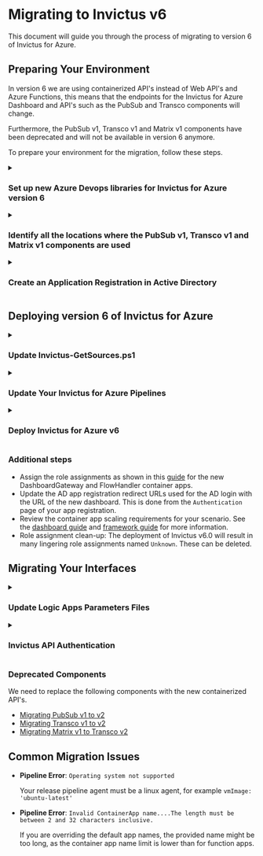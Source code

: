 ﻿---
sidebar_label: Migrating to v6
---

# Migrating to Invictus v6
This document will guide you through the process of migrating to version 6 of Invictus for Azure.

## Preparing Your Environment
In version 6 we are using containerized API's instead of Web API's and Azure Functions, this means that the endpoints for the Invictus for Azure Dashboard and API's such as the PubSub and Transco components will change.

Furthermore, the PubSub v1, Transco v1 and Matrix v1 components have been deprecated and will not be available in version 6 anymore.

To prepare your environment for the migration, follow these steps.

<details>
<summary><h3 style={{ margin:0 }}>Set up new Azure Devops libraries for Invictus for Azure version 6</h3></summary>

This is necessary to ensure that both the new and old versions of Invictus for Azure can coexist in the same environment.

For example, if you have a library with the name `invictus.{environment}` create a new one with the name `invictus.containerized.{environment}` and change your Invictus for Azure pipelines to use the new libraries. 

This approach makes sure that your current interfaces can still use the old version of Invictus for Azure during the migration, while new and migrated interfaces can use version 6.

Once all interfaces have been migrated you can rename the libraries back to `invictus.{environment}` and change the pipelines accordingly.
</details>

<details>
<summary><h3 style={{ margin:0 }}>Identify all the locations where the PubSub v1, Transco v1 and Matrix v1 components are used</h3></summary>

Create a list of locations where the PubSub v1, Transco v1 and Matrix v1 components are used in your interfaces. This will help you to identify which interfaces need to be migrated.
</details>

<details>
<summary><h3 style={{ margin:0 }}>Create an Application Registration in Active Directory</h3></summary>

Go to Active Directory and create a new application registration for the Invictus for Azure API's. This application registration will be used to authenticate calls to the Invictus for Azure API's.

> 🔗 A detailed description for this can be found [here](https://learn.microsoft.com/en-us/azure/app-service/configure-authentication-provider-aad). 

Create a client secret and make sure to save the application id and client secret as you will need them later.
</details>

## Deploying version 6 of Invictus for Azure

<details>
<summary><h3 style={{ margin:0 }}>Update Invictus-GetSources.ps1</h3></summary>

Update the [`Invictus-GetSources.ps1`](../dashboard/installation/scripts/Invictus-GetSources.ps1) file with the latest version.
</details>

<details>
<summary><h3 style={{ margin: 0}}>Update Your Invictus for Azure Pipelines</h3></summary>

The Azure build and release pipelines have been overhauled and you will need to update your pipelines to match these changes. 

The changes include:
- Updated pipeline parameters
- Updated script parameters
- Different pipeline tasks
- Release pipeline agent must be Ubuntu

The newly updated pipelines and template can be found here:

| Invictus project | Build pipeline         | Release pipeline         |
| ---------------- | ---------------------- | ------------------------ |
| Dashboard        | [dashboard.build.yaml](../dashboard/installation/pipelines/dashboard.build.yaml) | [dashboard.release.yaml](../dashboard/installation/pipelines/dashboard.release.yaml) |
| Framework        | [framework.build.yaml](../framework/installation/pipelines/framework.build.yaml) | [framework.release.yaml](../framework/installation/pipelines/framework.release.yaml) |
</details>

<details>
<summary><h3 style={{ margin: 0 }}>Deploy Invictus for Azure v6</h3></summary>

Now comes the time to deploy Invictus for Azure v6. Run your Invictus for Azure pipelines 🚀

After deployment the following components can be removed:
- `invictus-{prefix}-dashboard`
- `invictus-{prefix}-dashboardgateway`
- `invictus-{prefix}-cacheimportjob`
- `invictus-{prefix}-database-storeimportjob`
- `invictus-{prefix}-datafactoryreceiver`
- `invictus-{prefix}-flowhandlerjob`
- `invictus-{prefix}-invictusimportjob`
- `invictus-{prefix}-storeimportjob`
- `invictus-{prefix}-appplan-linux`
- `invictus-{prefix}-importjobappins`

:::warning
Only after migrating all of your interfaces to version 6 of Invictus for Azure you can remove the following components:
- `invictus-{prefix}-matrixapp`
- `invictus-{prefix}-pubsubapp`
- `invictus-{prefix}-transcoapp`
- `invictus-{prefix}-exceptionhandler`
- `invictus-{prefix}-genericreceiver`
- `invictus-{prefix}-httpreceiver`
- `invictus-{prefix}-pubsub-v2`
- `invictus-{prefix}-timesequencer`
- `invictus-{prefix}-regextranslator`
- `invictus-{prefix}-sequencecontroller`
- `invictus-{prefix}-transco-v2`
- `invictus-{prefix}-xmljsonconverter`
- `invictus-{prefix}-xsdvalidator`
- `invictus-{prefix}-appplan`
- `invictus-{prefix}-consumptionplan`

If you are not using certain components you can remove these already since no migration is necessary.
:::
</details>

### Additional steps
- Assign the role assignments as shown in this [guide](../dashboard/accesscontrolrights.md) for the new DashboardGateway and FlowHandler container apps.
- Update the AD app registration redirect URLs used for the AD login with the URL of the new dashboard. This is done from the `Authentication` page of your app registration.
- Review the container app scaling requirements for your scenario. See the [dashboard guide](../dashboard/installation/dashboard-releasepipeline.md#scaling-parameters) and [framework guide](../framework/installation/framework-releasepipeline.md#scaling-parameters) for more information.
- Role assignment clean-up: The deployment of Invictus v6.0 will result in many lingering role assignments named `Unknown`. These can be deleted.

## Migrating Your Interfaces

<details>
<summary><h3 style={{ margin: 0 }}>Update Logic Apps Parameters Files</h3></summary>

Make sure to update your Logic App parameters files to represent the new components.

```diff
"invictus": {
    "value": {
        "monitoring": {
            "eventHub": {
                "name": "#{Invictus.Monitoring.EventHub.Name}#",
                "accessRuleId": "#{Invictus.Monitoring.EventHub.AccessRuleId}#"
            }
        },
        "framework": {
            "pubSub": {
-               "v1": {
-                   "definitionUrl": "#{Invictus.Framework.PubSub.V1.DefinitionUrl}#",
-                   "publishUrl": "#{Invictus.Framework.PubSub.V1.PublishUrl}#",
-                   "subscribeUrl": "#{Invictus.Framework.PubSub.V1.SubscribeUrl}#",
-                   "acknowledgeUrl": "#{Invictus.Framework.PubSub.V1.AcknowledgeUrl}#"
-                }
+               "v2": {
+                   "publishUrl": "#{Invictus.Framework.PubSub.V2.Publish.Url}#",
+                   "subscribeUrl": "#{Invictus.Framework.PubSub.V2.Subscribe.Url}#",
+                   "acknowledgeUrl": "#{Invictus.Framework.PubSub.V2.Acknowledge.Url}#"
+			    }   
            },
-           "matrix": {
-               "v1": {
-                   "definitionUrl": "#{Invictus.Framework.Matrix.V1.DefinitionUrl}#",
-                   "matrixUrl": "#{Invictus.Framework.Matrix.V1.MatrixUrl}#",
-                   "basicMatrixUrl": "#{Invictus.Framework.Matrix.V1.BasicMatrixUrl}#"
-               }
-           },
            "transco": {
-               "v1": {
-                   "definitionUrl": "#{Invictus.Framework.Transco.V1.DefinitionUrl}#",
-                   "transcoUrl": "#{Invictus.Framework.Transco.V1.TranscoUrl}#"
-               }
+               "v2": {
+                   "transcoJsonUrl": "#{Invictus.Framework.Transco.V2.TranscoJson.Url}#",
+                   "transcoXmlUrl": "#{Invictus.Framework.Transco.V2.TranscoXml.Url}#",
+                   "basicMatrixUrl": "#{Invictus.Framework.Transco.V2.MatrixBasicPromote.Url}#"
+			    }
            }
        },
+       "authentication": {
+   		"audience": "api://#{Invictus.Containers.Client.Id}#"
+	    }
    }
}
```
</details>

<details>
<summary><h3 style={{ margin:0 }}>Invictus API Authentication</h3></summary>

The Invictus for Azure API's now require an access token to be passed in the Authorization header of the request instead of a function key. This can be implemented on the HTTP action in your Logic App as follows:
``` json
"authentication": {
    "audience": "[parameters('invictus').authentication.audience]",
    "identity": "[parameters('infra').managedIdentity.id]",
    "type": "ManagedServiceIdentity"
}
```

In this example we are using a user assigned managed identity (of which we have specified the application id in the `customApplicationIds` in the Invictus for Azure pipelines) and using the application id from the [newly created App Registration](#create-an-application-registration-in-active-directory) as the audience. 

:::tip
It is also possible to use the auto created Invictus for Azure user assigned managed identity, but keep in mind that Logic Apps only supports a single user assigned managed identity so if you already have one in your environment make sure to keep using that one.
:::
</details>

### Deprecated Components
We need to replace the following components with the new containerized API's. 

* [Migrating PubSub v1 to v2](../framework/pubsubV2.md#migrating-pubsub-v1-to-v2)
* [Migrating Transco v1 to v2](../framework/transcoV2.md#migrating-transco-v1-to-v2)
* [Migrating Matrix v1 to Transco v2](../framework/transcoV2.md#migrating-matrix-v1-to-transco-v2)

## Common Migration Issues
- **Pipeline Error**: `Operating system not supported`

  Your release pipeline agent must be a linux agent, for example `vmImage: 'ubuntu-latest'`
  

- **Pipeline Error**: `Invalid ContainerApp name....The length must be between 2 and 32 characters inclusive.`

  If you are overriding the default app names, the provided name might be too long, as the container app name limit is lower than for function apps.
